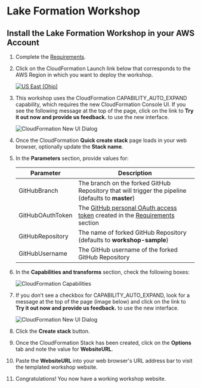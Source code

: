 # Lake Formation Workshop

## Install the Lake Formation Workshop in your AWS Account

1. Complete the [Requirements](#requirements).

1. Click on the CloudFormation Launch link below that corresponds to the AWS Region in which you want to deploy the workshop.

    [![US East (Ohio)](https://samdengler.github.io/cloudformation-launch-stack-button-svg/images/launch-stack.svg)](https://console.aws.amazon.com/cloudformation/home?region=us-east-1#/stacks/create/review?stackName=lakeformation&templateURL=https://s3.amazonaws.com/workshop-sample-us-east-1/pipeline-template.yaml&param_GitHubBranch=master&param_GitHubRepository=workshop-sample) 


1. This workshop uses the CloudFormation CAPABILITY_AUTO_EXPAND capability, which requires the new CloudFormation Console UI.  If you see the following message at the top of the page, click on the link to **Try it out now and provide us feedback.** to use the new interface.

    ![CloudFormation New UI Dialog](images/cloudformation-new-ui-dialog.png)

1. Once the CloudFormation **Quick create stack** page loads in your web browser, optionally update the **Stack name**.

1. In the **Parameters** section, provide values for:

    | Parameter | Description |
    | --- | --- |
    | GitHubBranch | The branch on the forked GitHub Repository that will trigger the pipeline (defaults to **master**) |
    | GitHubOAuthToken | The [GitHub personal OAuth access token](https://help.github.com/articles/creating-a-personal-access-token-for-the-command-line/) created in the [Requirements](#requirements) section |
    | GitHubRepository | The name of forked GitHub Repository (defaults to **workshop-sample**) |
    | GitHubUsername | The GitHub username of the forked GitHub Repository |

1. In the **Capabilities and transforms** section, check the following boxes:

    ![CloudFormation Capabilities](images/cloudformation-capabilities.png)

1. If you don’t see a checkbox for CAPABILITY_AUTO_EXPAND, look for a message at the top of the page (image below) and click on the link to **Try it out now and provide us feedback.** to use the new interface.

    ![CloudFormation New UI Dialog](images/cloudformation-new-ui-dialog.png)

1. Click the **Create stack** button.

1. Once the CloudFormation Stack has been created, click on the **Options** tab and note the value for **WebsiteURL**.

1. Paste the **WebsiteURL** into your web browser's URL address bar to visit the templated workshop website.

1. Congratulations!  You now have a working workshop website.
